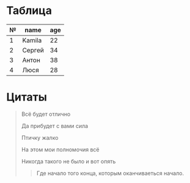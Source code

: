 # Таблица
|№|name|age|
|-|----|---|
1|Kamila|22|
2|Сергей|34
3|Антон|38
4|Люся|28

# Цитаты
> Всё будет отлично
>
> Да прибудет с вами сила
>
> Птичку жалко
>
> На этом мои полномочия всё
>
>Никогда такого не было и вот опять
>> Где начало того конца, которым оканчиваеться начало.